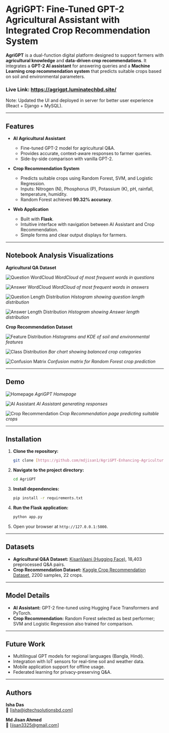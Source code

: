 # AgriGPT: Fine-Tuned GPT-2 Agricultural Assistant with Integrated Crop Recommendation System

**AgriGPT** is a dual-function digital platform designed to support farmers with **agricultural knowledge** and **data-driven crop recommendations**. It integrates a **GPT-2 AI assistant** for answering queries and a **Machine Learning crop recommendation system** that predicts suitable crops based on soil and environmental parameters.

### Live Link: https://agrigpt.luminatechbd.site/

Note: Updated the UI and deployed in server for better user experience (React + Django + MySQL).

---

## Features

- **AI Agricultural Assistant**
  - Fine-tuned GPT-2 model for agricultural Q&A.
  - Provides accurate, context-aware responses to farmer queries.
  - Side-by-side comparison with vanilla GPT-2.

- **Crop Recommendation System**
  - Predicts suitable crops using Random Forest, SVM, and Logistic Regression.
  - Inputs: Nitrogen (N), Phosphorus (P), Potassium (K), pH, rainfall, temperature, humidity.
  - Random Forest achieved **99.32% accuracy**.

- **Web Application**
  - Built with **Flask**.
  - Intuitive interface with navigation between AI Assistant and Crop Recommendation.
  - Simple forms and clear output displays for farmers.

---

## Notebook Analysis Visualizations

**Agricultural QA Dataset**

![Question WordCloud](Images/Most%20Frequent%20Words%20in%20Questions.png)
*WordCloud of most frequent words in questions*

![Answer WordCloud](Images/Most%20Frequent%20Words%20in%20Answers.png)
*WordCloud of most frequent words in answers*

![Question Length Distribution](Images/Distribution%20of%20Question%20Lengths.png)
*Histogram showing question length distribution*

![Answer Length Distribution](Images/Distribution%20of%20Answer%20Lengths.png)
*Histogram showing Answer length distribution*

**Crop Recommendation Dataset**

![Feature Distribution](Images/Feature%20Distributions%20(Histograms%20+%20KDE).png)
*Histograms and KDE of soil and environmental features*

![Class Distribution](Images/Distribution%20or%20Crop%20Type.png)
*Bar chart showing balanced crop categories*

![Confusion Matrix](Images/Random%20Forest%20Confusion%20Matrix.png)
*Confusion matrix for Random Forest crop prediction*

---

## Demo

![Homepage](Images/Homepage.png)
*AgriGPT Homepage*

![AI Assistant](Images/AI%20Assistant.png)
*AI Assistant generating responses*

![Crop Recommendation](Images/Crop%20Recommend.png)
*Crop Recommendation page predicting suitable crops*

---

## Installation

1.  **Clone the repository:**
    ```bash
    git clone [https://github.com/mdjisan1/AgriGPT-Enhancing-Agriculture-with-Fine-Tuned-Language-Models-and-Crop-Prediction.git](https://github.com/mdjisan1/AgriGPT-Enhancing-Agriculture-with-Fine-Tuned-Language-Models-and-Crop-Prediction.git)
    ```

2.  **Navigate to the project directory:**
    ```bash
    cd AgriGPT
    ```

3.  **Install dependencies:**
    ```bash
    pip install -r requirements.txt
    ```

4.  **Run the Flask application:**
    ```bash
    python app.py
    ```

5.  Open your browser at `http://127.0.0.1:5000`.

---

## Datasets

-   **Agricultural Q&A Dataset:** [KisanVaani (Hugging Face)](https://huggingface.co/datasets/kisanvaani/kisan-vaani-QA), 18,403 preprocessed Q&A pairs.
-   **Crop Recommendation Dataset:** [Kaggle Crop Recommendation Dataset](https://www.kaggle.com/datasets/atharvaingle/crop-recommendation-dataset), 2200 samples, 22 crops.

---

## Model Details

-   **AI Assistant:** GPT-2 fine-tuned using Hugging Face Transformers and PyTorch.
-   **Crop Recommendation:** Random Forest selected as best performer; SVM and Logistic Regression also trained for comparison.

---

## Future Work

-   Multilingual GPT models for regional languages (Bangla, Hindi).
-   Integration with IoT sensors for real-time soil and weather data.
-   Mobile application support for offline usage.
-   Federated learning for privacy-preserving Q&A.

---

## Authors

**Isha Das**  
📧 [isha@idtechsolutionsbd.com]  

**Md Jisan Ahmed**  
📧 [jisan3325@gmail.com]  



